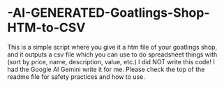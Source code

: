 # -AI-GENERATED-Goatlings-Shop-HTM-to-CSV
This is a simple script where you give it a htm file of your goatlings shop, and it outputs a csv file which you can use to do spreadsheet things with (sort by price, name, description, value, etc.) I did NOT write this code! I had the Google AI Gemini write it for me. Please check the top of the readme file for safety practices and how to use.
